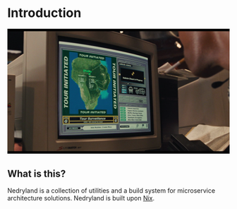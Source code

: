 # Introduction

![JP](./assets/nedryland.png)

## What is this?
Nedryland is a collection of utilities and a build system for microservice architecture solutions.
Nedryland is built upon [Nix](https://nixos.org/nix/).
